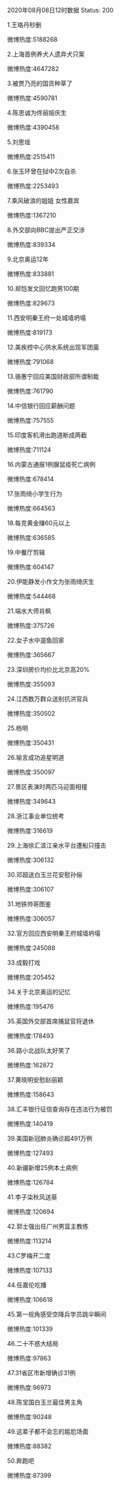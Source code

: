 2020年08月08日12时数据
Status: 200

1.王珞丹秒删

微博热度:5188268

2.上海首例养犬人遗弃犬只案

微博热度:4647282

3.被贾乃亮的国货种草了

微博热度:4590781

4.陈思诚为佟丽娅庆生

微博热度:4390458

5.刘思瑶

微博热度:2515411

6.张玉环曾在狱中2次自杀

微博热度:2253493

7.乘风破浪的姐姐 女性嘉宾

微博热度:1367210

8.外交部向BBC提出严正交涉

微博热度:839334

9.北京奥运12年

微博热度:833881

10.郑恺发文回忆跑男100期

微博热度:829673

11.西安明秦王府一处城墙坍塌

微博热度:819173

12.美疾控中心供水系统出现军团菌

微博热度:791068

13.骆惠宁回应美国财政部所谓制裁

微博热度:761790

14.中信银行回应薪酬问题

微博热度:757555

15.印度客机滑出跑道断成两截

微博热度:711124

16.内蒙古通报1例腺鼠疫死亡病例

微博热度:678414

17.张雨绮小学生行为

微博热度:664563

18.每克黄金赚60元以上

微博热度:636585

19.中餐厅剪辑

微博热度:604147

20.伊能静发小作文为张雨绮庆生

微博热度:544468

21.端水大师肖枫

微博热度:375726

22.女子水中遛鱼回家

微博热度:365667

23.深圳房价均价比北京高20%

微博热度:355093

24.江西数万群众送别抗洪官兵

微博热度:350502

25.杨明

微博热度:350431

26.喻言成功追星明道

微博热度:350097

27.景区表演时两匹马迎面相撞

微博热度:349643

28.浙江事业单位统考

微博热度:316619

29.上海徐汇滨江亲水平台遭船只撞击

微博热度:306132

30.邓超送白玉兰花安慰孙俪

微博热度:306107

31.地铁帅哥图鉴

微博热度:306057

32.官方回应西安明秦王府城墙坍塌

微博热度:245088

33.成毅打戏

微博热度:205452

34.关于北京奥运的记忆

微博热度:195476

35.英国外交部首席捕鼠官将退休

微博热度:178493

36.路小北战队太好笑了

微博热度:162872

37.黄晓明安慰赵丽颖

微博热度:158643

38.汇丰银行征信查询存在违法行为被罚

微博热度:140419

39.美国新冠肺炎确诊超491万例

微博热度:127493

40.新疆新增25例本土病例

微博热度:126784

41.李子柒秋风送葵

微博热度:120694

42.郭士强出任广州男篮主教练

微博热度:113214

43.C罗梅开二度

微博热度:107133

44.任嘉伦吃播

微博热度:106618

45.第一视角感受空降兵学员跳伞瞬间

微博热度:101339

46.二十不惑大结局

微博热度:97863

47.31省区市新增确诊31例

微博热度:96973

48.陈宝国白玉兰最佳男主角

微博热度:90248

49.这辈子都不会忘的尴尬场面

微博热度:88382

50.奔跑吧

微博热度:87399

